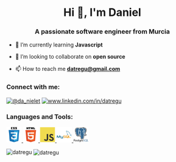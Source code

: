 <h1 align="center">Hi 👋, I'm Daniel </h1>
<h3 align="center">A passionate software engineer from Murcia</h3>

- 🌱 I’m currently learning **Javascript**

- 👯 I’m looking to collaborate on **open source**

- 📫 How to reach me **datregu@gmail.com**

<h3 align="left">Connect with me:</h3>
<p align="left">
<a href="https://twitter.com/@da_nielet" target="blank"><img align="center" src="https://raw.githubusercontent.com/rahuldkjain/github-profile-readme-generator/master/src/images/icons/Social/twitter.svg" alt="@da_nielet" height="30" width="40" /></a>
<a href="https://linkedin.com/in/www.linkedin.com/in/datregu" target="blank"><img align="center" src="https://raw.githubusercontent.com/rahuldkjain/github-profile-readme-generator/master/src/images/icons/Social/linked-in-alt.svg" alt="www.linkedin.com/in/datregu" height="30" width="40" /></a>
</p>

<h3 align="left">Languages and Tools:</h3>
<p align="left"> <a href="https://www.w3schools.com/css/" target="_blank" rel="noreferrer"> <img src="https://raw.githubusercontent.com/devicons/devicon/master/icons/css3/css3-original-wordmark.svg" alt="css3" width="40" height="40"/> </a> <a href="https://www.w3.org/html/" target="_blank" rel="noreferrer"> <img src="https://raw.githubusercontent.com/devicons/devicon/master/icons/html5/html5-original-wordmark.svg" alt="html5" width="40" height="40"/> </a> <a href="https://developer.mozilla.org/en-US/docs/Web/JavaScript" target="_blank" rel="noreferrer"> <img src="https://raw.githubusercontent.com/devicons/devicon/master/icons/javascript/javascript-original.svg" alt="javascript" width="40" height="40"/> </a> <a href="https://www.mysql.com/" target="_blank" rel="noreferrer"> <img src="https://raw.githubusercontent.com/devicons/devicon/master/icons/mysql/mysql-original-wordmark.svg" alt="mysql" width="40" height="40"/> </a> <a href="https://www.postgresql.org" target="_blank" rel="noreferrer"> <img src="https://raw.githubusercontent.com/devicons/devicon/master/icons/postgresql/postgresql-original-wordmark.svg" alt="postgresql" width="40" height="40"/> </a> </p>

<p><img align="left" src="https://github-readme-stats.vercel.app/api/top-langs?username=datregu&show_icons=true&locale=en&layout=compact" alt="datregu" /></p>

<p>&nbsp;<img align="center" src="https://github-readme-stats.vercel.app/api?username=datregu&show_icons=true&locale=en" alt="datregu" /></p>

